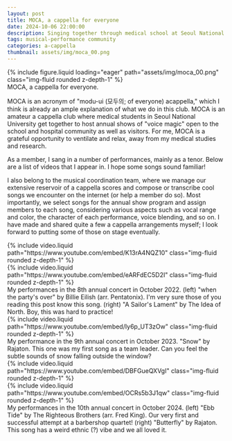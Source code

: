 ```yaml
---
layout: post
title: MOCA, a cappella for everyone
date: 2024-10-06 22:00:00
description: Singing together through medical school at Seoul National University
tags: musical-performance community
categories: a-cappella
thumbnail: assets/img/moca_00.png
---
```


<div class="row mt-3">
    <div class="col-sm mt-3 mt-md-0">
    </div>
    <div class="col-sm mt-3 mt-md-0">
        {% include figure.liquid loading="eager" path="assets/img/moca_00.png" class="img-fluid rounded z-depth-1" %}
    </div>
    <div class="col-sm mt-3 mt-md-0">
    </div>
</div>
<div class="caption">
    MOCA, a cappella for everyone.
</div>

MOCA is an acronym of "modu-ui (모두의; of everyone) acappella," which I think is already an ample explanation of what we do in this club. MOCA is an amateur a cappella club where medical students in Seoul National University get together to host annual shows of "voice magic" open to the school and hospital community as well as visitors. For me, MOCA is a grateful opportunity to ventilate and relax, away from my medical studies and research.

As a member, I sang in a number of performances, mainly as a tenor. Below are a list of videos that I appear in. I hope some songs sound familiar!

I also belong to the musical coordination team, where we manage our extensive reservoir of a cappella scores and compose or transcribe cool songs we encounter on the internet (or help a member do so). Most importantly, we select songs for the annual show program and assign members to each song, considering various aspects such as vocal range and color, the character of each performance, voice blending, and so on. I have made and shared quite a few a cappella arrangements myself; I look forward to putting some of those on stage eventually.

<div class="row mt-3">
    <div class="col-sm-2 mt-3 mt-md-0">
    </div>
    <div class="col-sm-4 mt-3 mt-md-0">
        {% include video.liquid path="https://www.youtube.com/embed/K13rA4NQZ10" class="img-fluid rounded z-depth-1" %}
    </div>
    <div class="col-sm-4 mt-3 mt-md-0">
        {% include video.liquid path="https://www.youtube.com/embed/eARFdEC5D2I" class="img-fluid rounded z-depth-1" %}
    </div>
    <div class="col-sm-2 mt-3 mt-md-0">
    </div>
</div>
<div class="caption">
    My performances in the 8th annual concert in October 2022. (left) "when the party's over" by Billie Eilish (arr. Pentatonix). I'm very sure those of you reading this post know this song. (right) "A Sailor's Lament" by The Idea of North. Boy, this was hard to practice!
</div>

<div class="row mt-3">
    <div class="col-sm-4 mt-3 mt-md-0">
    </div>
    <div class="col-sm-4 mt-3 mt-md-0">
        {% include video.liquid path="https://www.youtube.com/embed/Iy6p_UT3zOw" class="img-fluid rounded z-depth-1" %}
    </div>
    <div class="col-sm-4 mt-3 mt-md-0">
    </div>
</div>
<div class="caption">
    My performance in the 9th annual concert in October 2023. "Snow" by Rajaton. This one was my first song as a team leader. Can you feel the subtle sounds of snow falling outside the window?
</div>

<div class="row mt-3">
    <div class="col-sm-2 mt-3 mt-md-0">
    </div>
    <div class="col-sm-4 mt-3 mt-md-0">
        {% include video.liquid path="https://www.youtube.com/embed/DBFGueQXVgI" class="img-fluid rounded z-depth-1" %}
    </div>
    <div class="col-sm-4 mt-3 mt-md-0">
        {% include video.liquid path="https://www.youtube.com/embed/OCRs5b3J1qw" class="img-fluid rounded z-depth-1" %}
    </div>
    <div class="col-sm-2 mt-3 mt-md-0">
    </div>
</div>
<div class="caption">
    My performances in the 10th annual concert in October 2024. (left) "Ebb Tide" by The Righteous Brothers (arr. Fred King). Our very first and successful attempt at a barbershop quartet! (right) "Butterfly" by Rajaton. This song has a weird ethnic (?) vibe and we all loved it.
</div>